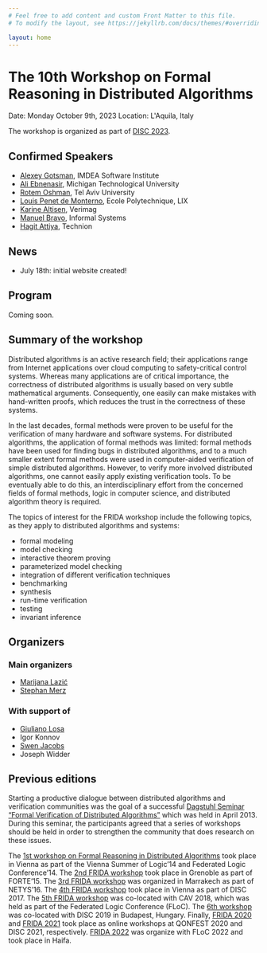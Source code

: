 ```yaml
---
# Feel free to add content and custom Front Matter to this file.
# To modify the layout, see https://jekyllrb.com/docs/themes/#overriding-theme-defaults

layout: home
---
```


# The 10th Workshop on Formal Reasoning in Distributed Algorithms

Date: Monday October 9th, 2023
Location: L'Aquila, Italy

The workshop is organized as part of [DISC 2023](http://www.disc-conference.org).

## Confirmed Speakers

* [Alexey Gotsman](https://software.imdea.org/~gotsman/), IMDEA Software Institute
* [Ali Ebnenasir](https://www.mtu.edu/cs/department/people/faculty/ebnenasir/), Michigan Technological University
* [Rotem Oshman](https://www.cs.tau.ac.il/~roshman/), Tel Aviv University
* [Louis Penet de Monterno](https://www.lix.polytechnique.fr/member/443/view), Ecole Polytechnique, LIX
* [Karine Altisen](https://www-verimag.imag.fr/Karine-Altisen-102), Verimag
* [Manuel Bravo](https://informal.systems/about), Informal Systems
* [Hagit Attiya](https://hagit.net.technion.ac.il/), Technion 

## News

* July 18th: initial website created!

## Program

Coming soon.

<!--
Tentative program:
* 9:00-9:45: Hagit Attiya, Technion
    <details>
    <summary>Preserving Hyperproperties when Using Concurrent Objects (click to expand the abstract)</summary>
      <br>
      <p>
        Linearizability, a consistency condition for concurrent objects, is known to preserve trace properties.
        This suffices for modular usage of concurrent objects in applications, deriving their safety properties from the abstract object they implement.
        However, other desirable properties, like average complexity and information leakage, are not trace properties.
        These *hyperproperties* are not preserved by linearizable concurrent objects, especially when randomization is used.
        This talk will discuss formal ways to specify concurrent objects that preserve hyperproperties and their relation with verification methods like forward /           backward simulation.
        We will show that certain concurrent objects cannot satisfy such specifications, and describe ways to mitigate these limitations. 
      </p>
    </details>
* 9:45-10:30: Yoram Moses, Technion
    <details>
    <summary>On Direct and Indirect Information in Distributed Protocols (click to expand the abstract)</summary>
      <br>
      <p>
        I will discuss the role and uses of direct and indirect information in distributed protocols. In particular, I will describe a protocol based on indirect information whose formal verification is offered as an interesting challenge. 
      </p>
    </details>
* --Coffee Break--
* 11:00-11:45: Constantin Enea, Ecole Polytechnique, LIX
    <details>
    <summary>Quorum Tree Abstractions of Consensus Protocols (click to expand the abstract)</summary>
      <br>
      <p>
        Distributed algorithms solving agreement problems like consensus or state machine replication are essential components of modern fault-tolerant distributed services. They are also notoriously hard to understand and reason about. Their complexity stems from the different assumptions on the environment they operate with, i.e., process or network link failures, Byzantine failures etc. In this talk, I will describe a novel abstract representation of the dynamics of such protocols which focuses on quorums of responses (votes) to a request (proposal) that form during a run of the protocol. We show that focusing on such quorums, a run of a protocol can be viewed as working over a tree structure where different branches represent different possible outcomes of the protocol, the goal being to stabilize on the choice of a fixed branch. This abstraction resembles the description of recent protocols used in Blockchain infrastructures, e.g., the protocol supporting Bitcoin or Hotstuff. We show that this abstraction supports reasoning about the safety of various algorithms, e.g., Paxos, PBFT, Raft, and HotStuff, in a uniform way. In general, it provides a novel induction based argument for proving that such protocols are safe. This is joint work with Berk Cirisci and Suha Orhun Mutluergil. 
      </p>
    </details>
* 11:45-12:30: Ori Lahav, Tel Aviv University
    <details>
    <summary>What's Decidable about Causally Consistent Shared Memory? (click to expand the abstract)</summary>
      <br>
      <p>
        While causal consistency is one of the most fundamental consistency models weaker than sequential consistency, the decidability of safety verification for (finite-state) concurrent programs running under causally consistent shared-memories is still unclear. We establish the decidability of this problem for two standard and well-studied variants of causal consistency. To do so, for each of the variants, we develop an equivalent "lossy" operational semantics, and show that it constitutes a well-structured transition system, which enables decidable verification. The two novel semantics are based on similar key observations, which, we believe, may also be of independent use in the investigation of weakly consistent shared memory models and their verification. Interestingly, our results are in contrast to the undecidability of this problem under the Release/Acquire fragment of the C/C++11 memory model, which forms another variant of a causally consistent memory that, in terms of allowed outcomes, lies strictly between the two models we study. Nevertheless, all these variants coincide for write/write-race-free programs, which implies the decidability of verification for such programs under Release/Acquire.
(Joint work with Udi Boker, partly presented at PLDI'20)
      </p>
    </details>
* --Lunch Break--
* 14:00-14:45: Bernhard Kragl, AWS
    <details>
    <summary>Using Lightweight Formal Methods to Validate a Key-Value Storage Node in Amazon S3 (click to expand the abstract)</summary>
      <br>
      <p>
        This talk reports our experience applying lightweight formal methods to validate the correctness of ShardStore, a new key-value storage node implementation for the Amazon S3 cloud object storage service. By "lightweight formal methods" we mean a pragmatic approach to verifying the correctness of a production storage node that is under ongoing feature development by a full-time engineering team. We do not aim to achieve full formal verification, but instead emphasize automation, usability, and the ability to continually ensure correctness as both software and its specification evolve over time. Our approach decomposes correctness into independent properties, each checked by the most appropriate tool, and develops executable reference models as specifications to be checked against the implementation. Our work has prevented 16 issues from reaching production, including subtle crash consistency and concurrency problems, and has been extended by non-formal-methods experts to check new features and properties as ShardStore has evolved.
      </p>
* 14:45-15:30: Ilina Stoilkovska, Amazon
    <details>
    <summary>Eliminating Message Counters in Threshold Automata (click to expand the abstract)</summary>
      <br>
      <p>
        Threshold automata were introduced to give a formal semantics to distributed algorithms in a way that supports automated verification. While transitions in threshold automata are guarded by conditions over the number of globally sent messages, conditions in the pseudocode descriptions of distributed algorithms are usually formulated over the number of locally received messages. In this talk, we present an automated method to close the gap between these two representations. We propose threshold automata with guards over the number of received messages and present abstractions into guards over the number of sent messages, by eliminating the receive message counters. Our approach allows us for the first time to fully automatically verify models of both synchronous, asynchronous, and randomized distributed algorithms that are in one-to-one correspondence with their pseudocode. 
      </p>
    </details>
-->

## Summary of the workshop

Distributed algorithms is an active research field; their applications range
from Internet applications over cloud computing to safety-critical control
systems. Whereas many applications are of critical importance, the correctness
of distributed algorithms is usually based on very subtle mathematical
arguments. Consequently, one easily can make mistakes with hand-written proofs,
which reduces the trust in the correctness of these systems.

In the last decades, formal methods were proven to be useful for the
verification of many hardware and software systems. For distributed algorithms,
the application of formal methods was limited: formal methods have been used
for finding bugs in distributed algorithms, and to a much smaller extent formal
methods were used in computer-aided verification of simple distributed
algorithms. However, to verify more involved distributed algorithms, one cannot
easily apply existing verification tools. To be eventually able to do this, an
interdisciplinary effort from the concerned fields of formal methods, logic in
computer science, and distributed algorithm theory is required.

The topics of interest for the FRIDA workshop include the following topics, as
they apply to distributed algorithms and systems:

* formal modeling
* model checking
* interactive theorem proving
* parameterized model checking
* integration of different verification techniques
* benchmarking
* synthesis
* run-time verification
* testing
* invariant inference

## Organizers

### Main organizers
* [Marijana Lazić](https://www7.in.tum.de/~lazic/)
* [Stephan Merz](https://members.loria.fr/Stephan.Merz/)

### With support of
* [Giuliano Losa](https://www.losa.fr/)
* Igor Konnov
* [Swen Jacobs](https://cispa.de/en/people/swen.jacobs)
* Joseph Widder

## Previous editions

Starting a productive dialogue between distributed algorithms and verification
communities was the goal of a successful [Dagstuhl Seminar “Formal Verification
of Distributed Algorithms”](https://www.dagstuhl.de/en/program/calendar/semhp/?semnr=13141)
which was held in April 2013. During this seminar,
the participants agreed that a series of workshops should be held in order to
strengthen the community that does research on these issues.

The [1st workshop on Formal Reasoning in Distributed
Algorithms](https://easychair.org/smart-program/VSL2014/FRIDA-index.html) took
place in Vienna as part of the Vienna Summer of Logic’14 and Federated Logic
Conference’14. The [2nd FRIDA
workshop](http://discotec2015.inria.fr/workshops/frida-2015/) took place in
Grenoble as part of FORTE’15. The [3rd FRIDA
workshop](https://forsyte.at/events/frida2016/) was organized in Marrakech as
part of NETYS’16. The [4th FRIDA
workshop](https://forsyte.at/events/frida2017/) took place in Vienna as part of
DISC 2017. The [5th FRIDA workshop](https://forsyte.at/events/frida2018/) was
co-located with CAV 2018, which was held as part of the Federated Logic
Conference (FLoC). The [6th
workshop](https://team.inria.fr/veridis/events/frida2019/) was co-located with
DISC 2019 in Budapest, Hungary. Finally, [FRIDA 2020](https://frida2020.galois.com/) and [FRIDA 2021](https://frida-2021.github.io) took place as online workshops at QONFEST 2020 and DISC 2021, respectively.
[FRIDA 2022](https://frida-2022.github.io) was organize with FLoC 2022 and took place in Haifa.
